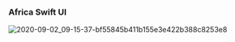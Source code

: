 ### Africa Swift UI

![2020-09-02_09-15-37-bf55845b411b155e3e422b388c8253e8](https://github.com/renamcomn/app-africa/assets/26748562/3de9ef24-5170-47b3-845f-e4e068ccda54)

